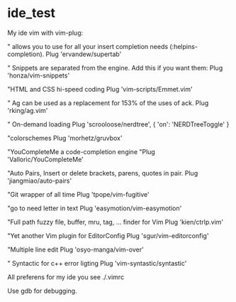 # ide_test
My ide vim with vim-plug:

" allows you to use <Tab> for all your insert completion needs (:helpins-completion).
Plug 'ervandew/supertab'

" Snippets are separated from the engine. Add this if you want them:
Plug 'honza/vim-snippets'

"HTML and CSS hi-speed coding
Plug 'vim-scripts/Emmet.vim'

" Ag can be used as a replacement for 153% of the uses of ack.
Plug 'rking/ag.vim'

" On-demand loading
Plug 'scrooloose/nerdtree', { 'on':  'NERDTreeToggle' }

"colorschemes
Plug 'morhetz/gruvbox'

"YouCompleteMe a code-completion engine
"Plug 'Valloric/YouCompleteMe'

"Auto Pairs, Insert or delete brackets, parens, quotes in pair.
Plug 'jiangmiao/auto-pairs'

"Git wrapper of all time
Plug 'tpope/vim-fugitive'

"go to need letter in text
Plug 'easymotion/vim-easymotion'

"Full path fuzzy file, buffer, mru, tag, ... finder for Vim
Plug 'kien/ctrlp.vim'

"Yet another Vim plugin for EditorConfig
Plug 'sgur/vim-editorconfig'

"Multiple line edit
Plug 'osyo-manga/vim-over'

" Syntactic for c++ error ligting
Plug 'vim-syntastic/syntastic'

All preferens for my ide you see ./.vimrc

Use gdb for debugging.
